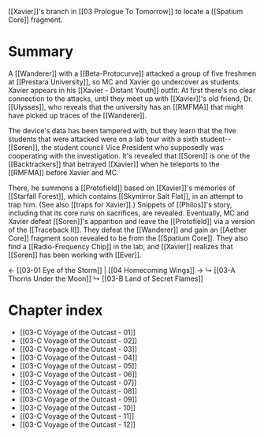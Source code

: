 [[Xavier]]'s branch in [[03 Prologue To Tomorrow]] to locate a [[Spatium Core]] fragment.

# Summary
A [[Wanderer]] with a [[Beta-Protocurve]] attacked a group of five freshmen at [[Prestara University]], so MC and Xavier go undercover as students. Xavier appears in his [[Xavier - Distant Youth]] outfit. At first there's no clear connection to the attacks, until they meet up with [[Xavier]]'s old friend, Dr. [[Ulysses]], who reveals that the university has an [[RMFMA]] that might have picked up traces of the [[Wanderer]].

The device's data has been tampered with, but they learn that the five students that were attacked were on a lab tour with a sixth student--[[Soren]], the student council Vice President who supposedly was cooperating with the investigation. It's revealed that [[Soren]] is one of the [[Backtrackers]] that betrayed [[Xavier]] when he teleports to the [[RMFMA]] before Xavier and MC.

There, he summons a [[Protofield]] based on [[Xavier]]'s memories of [[Starfall Forest]], which contains [[Skymirror Salt Flat]], in an attempt to trap him. (See also [[traps for Xavier]].) Snippets of [[Philos]]'s story, including that its core runs on sacrifices, are revealed. Eventually, MC and Xavier defeat [[Soren]]'s apparition and leave the [[Protofield]] via a version of the [[Traceback II]]. They defeat the [[Wanderer]] and gain an [[Aether Core]] fragment soon revealed to be from the [[Spatium Core]]. They also find a [[Radio-Frequency Chip]] in the lab, and [[Xavier]] realizes that [[Soren]] has been working with [[Ever]].

← [[03-01 Eye of the Storm]] | [[04 Homecoming Wings]] →
↳ [[03-A Thorns Under the Moon]]
↳ [[03-B Land of Secret Flames]]
# Chapter index
* [[03-C Voyage of the Outcast - 01]]
* [[03-C Voyage of the Outcast - 02]]
* [[03-C Voyage of the Outcast - 03]]
* [[03-C Voyage of the Outcast - 04]]
* [[03-C Voyage of the Outcast - 05]]
* [[03-C Voyage of the Outcast - 06]]
* [[03-C Voyage of the Outcast - 07]]
* [[03-C Voyage of the Outcast - 08]]
* [[03-C Voyage of the Outcast - 09]]
* [[03-C Voyage of the Outcast - 10]]
* [[03-C Voyage of the Outcast - 11]]
* [[03-C Voyage of the Outcast - 12]]